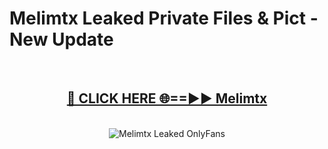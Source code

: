 # Melimtx Leaked Private Files & Pict - New Update
<br>
<div align="center">
<h2><a href="https://mediafilles.blogspot.com/?title=Melimtx" rel="nofollow">🔴 CLICK HERE 🌐==►► Melimtx</a></h2>
<br>
<a href="https://mediafilles.blogspot.com/?title=Melimtx" rel="nofollow" data-target="animated-image.originalLink"><img src="https://i.ibb.co.com/WyWwxjT/player-gif2.gif" alt="Melimtx Leaked OnlyFans" style="max-width: 100%; display: inline-block;" data-target="animated-image.originalImage"></a>
</div>
<br>